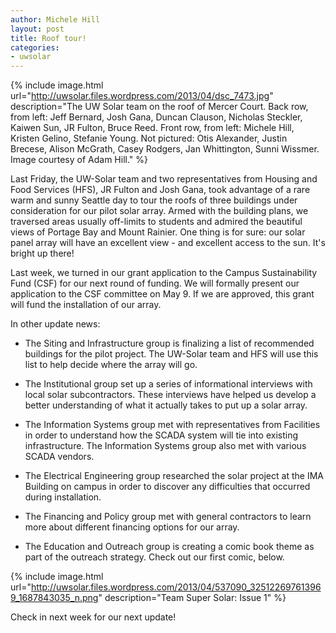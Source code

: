 ```yaml
---
author: Michele Hill
layout: post
title: Roof tour!
categories:
- uwsolar
---
```



{% include image.html url="http://uwsolar.files.wordpress.com/2013/04/dsc_7473.jpg" description="The UW Solar team on the roof of Mercer Court. Back row, from left: Jeff Bernard, Josh Gana, Duncan Clauson, Nicholas Steckler, Kaiwen Sun, JR Fulton, Bruce Reed. Front row, from left: Michele Hill, Kristen Gelino, Stefanie Young. Not pictured: Otis Alexander, Justin Brecese, Alison McGrath, Casey Rodgers, Jan Whittington, Sunni Wissmer. Image courtesy of Adam Hill." %}

Last Friday, the UW-Solar team and two representatives from Housing and Food Services (HFS), JR Fulton and Josh Gana, took advantage of a rare warm and sunny Seattle day to tour the roofs of three buildings under consideration for our pilot solar array. Armed with the building plans, we traversed areas usually off-limits to students and admired the beautiful views of Portage Bay and Mount Rainier. One thing is for sure: our solar panel array will have an excellent view - and excellent access to the sun. It's bright up there!

Last week, we turned in our grant application to the Campus Sustainability Fund (CSF) for our next round of funding. We will formally present our application to the CSF committee on May 9. If we are approved, this grant will fund the installation of our array.

In other update news:
	
  * The Siting and Infrastructure group is finalizing a list of recommended buildings for the pilot project. The UW-Solar team and HFS will use this list to help decide where the array will go.

	
  * The Institutional group set up a series of informational interviews with local solar subcontractors. These interviews have helped us develop a better understanding of what it actually takes to put up a solar array.

	
  * The Information Systems group met with representatives from Facilities in order to understand how the SCADA system will tie into existing infrastructure. The Information Systems group also met with various SCADA vendors.

	
  * The Electrical Engineering group researched the solar project at the IMA Building on campus in order to discover any difficulties that occurred during installation.

	
  * The Financing and Policy group met with general contractors to learn more about different financing options for our array.

	
  * The Education and Outreach group is creating a comic book theme as part of the outreach strategy. Check out our first comic, below.


{% include image.html url="http://uwsolar.files.wordpress.com/2013/04/537090_325122697613969_1687843035_n.png" description="Team Super Solar: Issue 1" %}

Check in next week for our next update!
